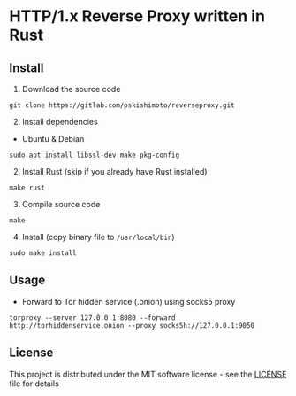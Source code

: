# HTTP/1.x Reverse Proxy written in Rust

## Install 

1. Download the source code

```
git clone https://gitlab.com/pskishimoto/reverseproxy.git
```

2. Install dependencies

* Ubuntu & Debian

```
sudo apt install libssl-dev make pkg-config
```

2. Install Rust (skip if you already have Rust installed)

```
make rust
```

3. Compile source code

```
make
```

4. Install (copy binary file to `/usr/local/bin`)

```
sudo make install
```

## Usage

* Forward to Tor hidden service (.onion) using socks5 proxy

```
torproxy --server 127.0.0.1:8080 --forward http://torhiddenservice.onion --proxy socks5h://127.0.0.1:9050
```

## License

This project is distributed under the MIT software license - see the [LICENSE](LICENSE) file for details